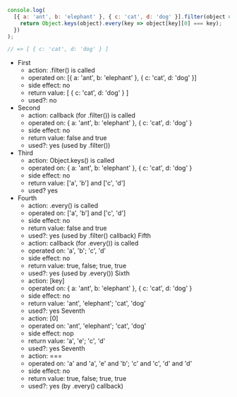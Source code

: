 ```javascript
console.log(
  [{ a: 'ant', b: 'elephant' }, { c: 'cat', d: 'dog' }].filter(object => {
    return Object.keys(object).every(key => object[key][0] === key);
  })
);

// => [ { c: 'cat', d: 'dog' } ]
```

- First
  - action: .filter() is called
  - operated on: [{ a: 'ant', b: 'elephant' }, { c: 'cat', d: 'dog' }]
  - side effect: no
  - return value: [ { c: 'cat', d: 'dog' } ]
  - used?: no
- Second
  - action: callback (for .filter()) is called
  - operated on: { a: 'ant', b: 'elephant' }, { c: 'cat', d: 'dog' }
  - side effect: no
  - return value: false and true
  - used?: yes (used by .filter())
- Third
  - action: Object.keys() is called
  - operated on: { a: 'ant', b: 'elephant' }, { c: 'cat', d: 'dog' }
  - side effect: no
  - return value: ['a', 'b'] and ['c', 'd']
  - used? yes
- Fourth
  - action: .every() is called
  - operated on: ['a', 'b'] and ['c', 'd']
  - side effect: no
  - return value: false and true
  - used?: yes (used by .filter() callback)
Fifth
  - action: callback (for .every()) is called
  - operated on: 'a', 'b'; 'c', 'd'
  - side effect: no
  - return value: true, false; true, true
  - used?: yes (used by .every())
Sixth
  - action: [key]
  - operated on: { a: 'ant', b: 'elephant' }, { c: 'cat', d: 'dog' }
  - side effect: no
  - return value: 'ant', 'elephant'; 'cat', 'dog'
  - used?: yes
Seventh
  - action: [0]
  - operated on: 'ant', 'elephant'; 'cat', 'dog'
  - side effect: nop
  - return value: 'a', 'e'; 'c', 'd'
  - used?: yes
Seventh
  - action: ===
  - operated on: 'a' and 'a', 'e' and 'b'; 'c' and 'c', 'd' and 'd'
  - side effect: no
  - return value: true, false; true, true
  - used?: yes (by .every() callback)
